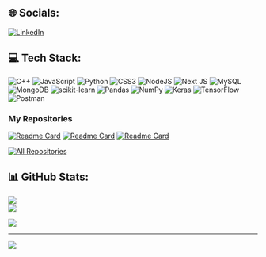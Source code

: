 
## 🌐 Socials:
[![LinkedIn](https://img.shields.io/badge/LinkedIn-%230077B5.svg?logo=linkedin&logoColor=white)](https://linkedin.com/in/https://www.linkedin.com/in/rishi-poddar-5327b9207/) 

## 💻 Tech Stack:
![C++](https://img.shields.io/badge/c++-%2300599C.svg?style=for-the-badge&logo=c%2B%2B&logoColor=white) ![JavaScript](https://img.shields.io/badge/javascript-%23323330.svg?style=for-the-badge&logo=javascript&logoColor=%23F7DF1E) ![Python](https://img.shields.io/badge/python-3670A0?style=for-the-badge&logo=python&logoColor=ffdd54) ![CSS3](https://img.shields.io/badge/css3-%231572B6.svg?style=for-the-badge&logo=css3&logoColor=white) ![NodeJS](https://img.shields.io/badge/node.js-6DA55F?style=for-the-badge&logo=node.js&logoColor=white) ![Next JS](https://img.shields.io/badge/Next-black?style=for-the-badge&logo=next.js&logoColor=white) ![MySQL](https://img.shields.io/badge/mysql-%2300f.svg?style=for-the-badge&logo=mysql&logoColor=white) ![MongoDB](https://img.shields.io/badge/MongoDB-%234ea94b.svg?style=for-the-badge&logo=mongodb&logoColor=white) ![scikit-learn](https://img.shields.io/badge/scikit--learn-%23F7931E.svg?style=for-the-badge&logo=scikit-learn&logoColor=white) ![Pandas](https://img.shields.io/badge/pandas-%23150458.svg?style=for-the-badge&logo=pandas&logoColor=white) ![NumPy](https://img.shields.io/badge/numpy-%23013243.svg?style=for-the-badge&logo=numpy&logoColor=white) ![Keras](https://img.shields.io/badge/Keras-%23D00000.svg?style=for-the-badge&logo=Keras&logoColor=white) ![TensorFlow](https://img.shields.io/badge/TensorFlow-%23FF6F00.svg?style=for-the-badge&logo=TensorFlow&logoColor=white) ![Postman](https://img.shields.io/badge/Postman-FF6C37?style=for-the-badge&logo=postman&logoColor=white)

### My Repositories
[![Readme Card](https://github-readme-stats.vercel.app/api/pin/?username=poddarrishi02&repo=Co-VAX&show_owner=true&theme=radical)](https://github.com/poddarrishi02/Co-VAX)
[![Readme Card](https://github-readme-stats.vercel.app/api/pin/?username=poddarrishi02&repo=OOPS_Project&show_owner=true&theme=radical)](https://github.com/poddarrishi02/OOPS_Project)
[![Readme Card](https://github-readme-stats.vercel.app/api/pin/?username=poddarrishi02&repo=Information-retrieval&show_owner=true&theme=radical)](https://github.com/poddarrishi02/Information-retrieval)

<p align="left">
  <a href="https://github.com/poddarrishi02?tab=repositories" target="_blank"><img alt="All Repositories" title="All Repositories" src="https://img.shields.io/badge/-All%20Repos-2962FF?style=for-the-badge&logo=koding&logoColor=white"/></a>
</p>

## 📊 GitHub Stats:
![](https://github-readme-streak-stats.herokuapp.com/?user=poddarrishi02&theme=dark&hide_border=false)<br/>
![](https://github-readme-stats.vercel.app/api/top-langs/?username=poddarrishi02&theme=dark&hide_border=false&include_all_commits=false&count_private=false&layout=compact)

![](https://quotes-github-readme.vercel.app/api?type=horizontal&theme=radical)

---
[![](https://visitcount.itsvg.in/api?id=poddarrishi02&icon=0&color=0)](https://visitcount.itsvg.in)
